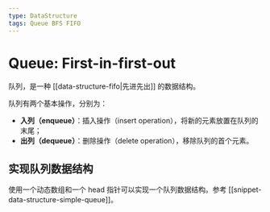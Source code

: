 ```yaml
---
type: DataStructure
tags: Queue BFS FIFO
---
```


# Queue: First-in-first-out

队列，是一种 [[data-structure-fifo|先进先出]] 的数据结构。

队列有两个基本操作，分别为：

- **入列（enqueue）**：插入操作（insert operation），将新的元素放置在队列的末尾；
- **出列（dequeue）**：删除操作（delete operation），移除队列的首个元素。

## 实现队列数据结构

使用一个动态数组和一个 head 指针可以实现一个队列数据结构。参考 [[snippet-data-structure-simple-queue]]。
